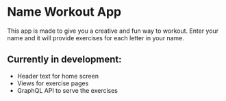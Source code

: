 # Name Workout App

This app is made to give you a creative and fun way to workout. Enter your name and it will provide exercises for each letter in your name.

## Currently in development:
* Header text for home screen
* Views for exercise pages
* GraphQL API to serve the exercises
